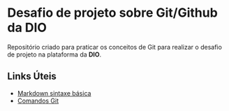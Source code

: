 # Desafio de projeto sobre Git/Github da DIO

Repositório criado para praticar os conceitos de Git para realizar o desafio de projeto na plataforma da **DIO**.

## Links Úteis

- [Markdown sintaxe básica](https://www.markdownguide.org/basic-syntax)
- [Comandos Git](https://comandosgit.github.io/)
